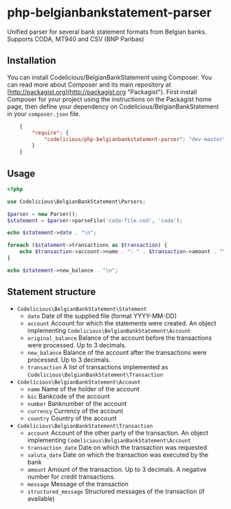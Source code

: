 # php-belgianbankstatement-parser
Unified parser for several bank statement formats from Belgian banks.
Supports CODA, MT940 and CSV (BNP Paribas)

## Installation

You can install Codelicious/BelgianBankStatement using Composer. You can read more about Composer and its main repository at
[http://packagist.org](http://packagist.org "Packagist"). First install Composer for your project using the instructions on the
Packagist home page, then define your dependency on Codelicious/BelgianBankStatement in your `composer.json` file.

```json
    {
        "require": {
            "codelicious/php-belgianbankstatement-parser": "dev-master"
        }
    }
```

## Usage

```php
<?php

use Codelicious\BelgianBankStatement\Parsers;

$parser = new Parser();
$statement = $parser->parseFile('coda-file.cod', 'coda');

echo $statement->date . "\n";

foreach ($statement->transactions as $transaction) {
    echo $transaction->account->name . ": " . $transaction->amount . "\n";
}

echo $statement->new_balance . "\n";
```
    
## Statement structure

*   `Codelicious\BelgianBankStatement\Statement`
    *   `date` Date of the supplied file (format YYYY-MM-DD)
    *   `account` Account for which the statements were created. An object implementing `Codelicious\BelgianBankStatement\Account`
    *   `original_balance` Balance of the account before the transactions were processed. Up to 3 decimals.
    *   `new_balance` Balance of the account after the transactions were processed. Up to 3 decimals.
    *   `transaction` A list of transactions implemented as `Codelicious\BelgianBankStatement\Transaction`
*   `Codelicious\BelgianBankStatement\Account`
    *   `name` Name of the holder of the account
    *   `bic` Bankcode of the account
    *   `number` Banknumber of the account
    *   `currency` Currency of the account
    *   `country` Country of the account
*   `Codelicious\BelgianBankStatement\Transaction`
    *   `account` Account of the other party of the transaction. An object implementing `Codelicious\BelgianBankStatement\Account`
    *   `transaction_date` Date on which the transaction was requested
    *   `valuta_date` Date on which the transaction was executed by the bank
    *   `amount` Amount of the transaction. Up to 3 decimals. A negative number for credit transactions.
    *   `message` Message of the transaction
    *   `structured_message` Structured messages of the transaction (if available)

